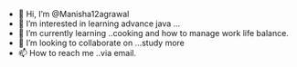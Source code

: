 - 👋 Hi, I’m @Manisha12agrawal
- 👀 I’m interested in learning advance java ...
- 🌱 I’m currently learning ..cooking and how to manage work life balance.
- 💞️ I’m looking to collaborate on ...study more
- 📫 How to reach me ..via email.

<!---
Manisha12agrawal/Manisha12agrawal is a ✨ special ✨ repository because its `README.md` (this file) appears on your GitHub profile.
You can click the Preview link to take a look at your changes.
--->
